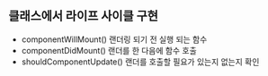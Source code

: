 ## 클래스에서 라이프 사이클 구현

- componentWillMount() 랜더링 되기 전 실행 되는 함수
- componentDidMount() 랜더를 한 다음에 함수 호출
- shouldComponentUpdate() 랜더를 호출할 필요가 있는지 없는지 확인

